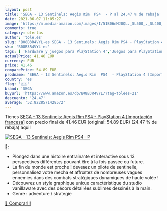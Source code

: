 ```yaml
---
layout: post
title: 'SEGA - 13 Sentinels: Aegis Rim  PS4  - P al 24.47 % de rebaja'
date: 2021-06-07 11:05:27
image: 'https://m.media-amazon.com/images/I/51B06nMJ0QL._SL500_._SL400_.jpg'
comments: true
category: ofertas
author: 'tole.es'
slug: 'B08B3R4VYL-es SEGA - 13 Sentinels: Aegis Rim PS4 - PlayStation 4...'
sku: 'B08B3R4VYL-es'
tags: [ 'Hardware y juegos para PlayStation 4','Juegos para PlayStation 4','Videojuegos','playstation','ps4','sega', ]
actualPrice: 41.46 EUR
currency: EUR
price: 41.46
comparePrice: 54.89 EUR
prodname: 'SEGA - 13 Sentinels: Aegis Rim  PS4  - PlayStation 4 [Importación francesa]'
country: 'es'
flag: '🇪🇸'
brand: 'SEGA'
buyurl: 'https://www.amazon.es/dp/B08B3R4VYL/?tag=tolees-21'
descuento: '24.47'
average: '52.8228571428572'
---
```


Tienes [SEGA - 13 Sentinels: Aegis Rim  PS4  - PlayStation 4 [Importación francesa]](https://www.amazon.es/dp/B08B3R4VYL/?tag=tolees-21) con precio final de  41.46 EUR (original: 54.89 EUR) (24.47 %  de rebaja) aqui!

[![SEGA - 13 Sentinels: Aegis Rim  PS4  - P](https://m.media-amazon.com/images/I/51B06nMJ0QL._SL500_._SL400_.jpg)](https://www.amazon.es/dp/B08B3R4VYL/?tag=tolees-21)

🔎:

- Plongez dans une histoire entraînante et interactive sous 13 perspectives différentes pouvant être à la fois passée ou future.
- La fin du monde est proche ! devenez un pilote de sentinelle, personnalisez votre mecha et affrontez de nombreuses vagues ennemies dans des combats stratégiques dynamiques de haute volée !
- Découvrez un style graphique unique caractéristique du studio vanillaware avec des décors détaillées sublimes dessinés à la main.
- Genre : adventure / strategie

[🛒 Comprar!!!](https://www.amazon.es/dp/B08B3R4VYL/?tag=tolees-21)
